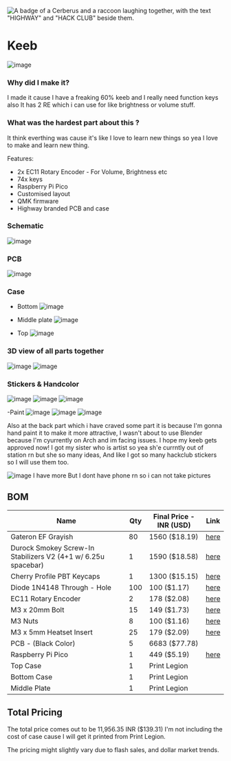 ![A badge of a Cerberus and a raccoon laughing together, with the text "HIGHWAY" and "HACK CLUB" beside them.](https://hc-cdn.hel1.your-objectstorage.com/s/v3/0bbcca68ffa3845300bb76940f8ad91fd53d2d68_06-30-2025-1618.png)

# Keeb
![image](images/final.png)

### Why did I make it?
I made it cause I have a freaking 60% keeb and I really need function keys also It has 2 RE which i can use for like brightness or volume stuff.

### What was the hardest part about this ?
It think everthing was cause it's like I love to learn new things so yea I love to make and learn new thing.

Features:

- 2x EC11 Rotary Encoder - For Volume, Brightness etc
- 74x keys
- Raspberry Pi Pico
- Customised layout
- QMK firmware
- Highway branded PCB and case

### Schematic
![image](images/sch.png)


### PCB 
![image](images/silk.png)


### Case
- Bottom
![image](images/backky.png)

- Middle plate
![image](images/11.png)

- Top
![image](images/top.png)

### 3D view of all parts together 
![image](images/12.png)
![image](images/14.png)

### Stickers & Handcolor
![image](images/sticker.png)
![image](images/sticekr1.png)
![image](images/stickers2.png)

-Paint
![image](images/paint.png)
![image](images/paint1.png)
![image](images/backky.png)

Also at the back part which i have craved some part it is because I'm gonna hand paint it to make it more attractive, I wasn't about to use Blender because I'm cyurrently on Arch and im facing issues. I hope my keeb gets approved now!
I got my sister who is artist so yea sh'e currntly out of station rn but she so many ideas, And like I got so many hackclub stickers so I will use them too.

![image](images/col.png)
I have more But I dont have phone rn so i can not take pictures 

## BOM

| Name                                                          | Qty | Final Price - INR (USD) | Link                                                                                                                        |
| ------------------------------------------------------------- | --- | ----------------------- | ----------------------------------------------------------------------------------------------------------                  |
| Gateron EF Grayish                                            | 80  | 1560 ($18.19)           | [here](https://neomacro.in/products/gateron-ef-grayish)                                                                     |
| Durock Smokey Screw-In Stabilizers V2 (4+1 w/ 6.25u spacebar) | 1   | 1590 ($18.58)           | [here](https://stackskb.com/store/durock-smokey-screw-in-stabilizers-v2/)                                                   |
| Cherry Profile PBT Keycaps                                    | 1   | 1300 ($15.15)           | [here](https://stackskb.com/store/veekos-gradient-keycaps-cherry-profile-135-keys)                                          |
| Diode 1N4148 Through - Hole                                   | 100 | 100 ($1.17)             | [here](https://amzn.in/d/j3eLvoh)                                                                                           |
| EC11 Rotary Encoder                                           | 2   | 178 ($2.08)             | [here](https://amzn.in/d/hVRxzij)                                                                                           |
| M3 x 20mm Bolt                                                | 15  | 149 ($1.73)             | [here](https://amzn.in/d/8GRQWAB)                                                                                           |
| M3 Nuts                                                       | 8   | 100 ($1.16)             | [here](https://amzn.in/d/7UQtsm8)                                                                                           |
| M3 x 5mm Heatset Insert                                       | 25  | 179 ($2.09)             | [here](https://amzn.in/d/ixybuAc)                                                                                           |
| PCB - (Black Color)                                           | 5   | 6683 ($77.78)           ||
| Raspberry Pi Pico                                             | 1   | 449 ($5.19)             | [here](http://amazon.in/Raspberry-Pi-Headers-Soldered-Micro/dp/B08WPNM7JB/ref=sr_1_2?sr=8-2)                                |
| Top Case                                                      | 1   | Print Legion            |
| Bottom Case                                                   | 1   | Print Legion            |
| Middle Plate                                                  | 1   | Print Legion            |

## Total Pricing
The total price comes out to be 11,956.35 INR ($139.31) I'm not including the cost of case cause I will get it printed from Print Legion.

The pricing might slightly vary due to flash sales, and dollar market trends.
